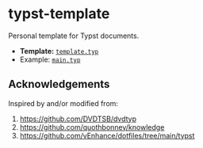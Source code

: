 # typst-template

Personal template for Typst documents.

- **Template:** [`template.typ`](https://github.com/transmissions11/typst-template/blob/main/template.typ)
- Example: [`main.typ`](https://github.com/transmissions11/typst-template/blob/main/main.typ)

## Acknowledgements

Inspired by and/or modified from:

1. https://github.com/DVDTSB/dvdtyp
2. https://github.com/quothbonney/knowledge
3. https://github.com/vEnhance/dotfiles/tree/main/typst
